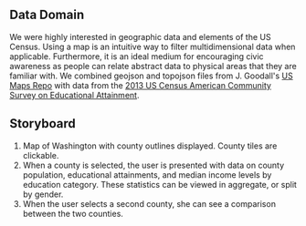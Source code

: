 


## Data Domain
We were highly interested in geographic data and elements of the US Census. Using a map is an intuitive way to filter multidimensional data when applicable. Furthermore, it is an ideal medium for encouraging civic awareness as people can relate abstract data to physical areas that they are familiar with. We combined geojson and topojson files from J. Goodall's [US Maps Repo](https://github.com/jgoodall/us-maps) with data from the [2013 US Census American Community Survey on Educational Attainment](http://factfinder.census.gov/faces/tableservices/jsf/pages/productview.xhtml?pid=ACS_13_5YR_S1501&src=pt).


## Storyboard
  1. Map of Washington with county outlines displayed. County tiles are clickable.
  2. When a county is selected, the user is presented with data on county population, educational attainments, and median income levels by education category. These statistics can be viewed in aggregate, or split by gender.
  3. When the user selects a second county, she can see a comparison between the two counties.
